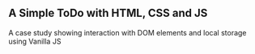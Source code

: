## A Simple ToDo with HTML, CSS and JS
A case study showing interaction with DOM elements and local storage using Vanilla JS